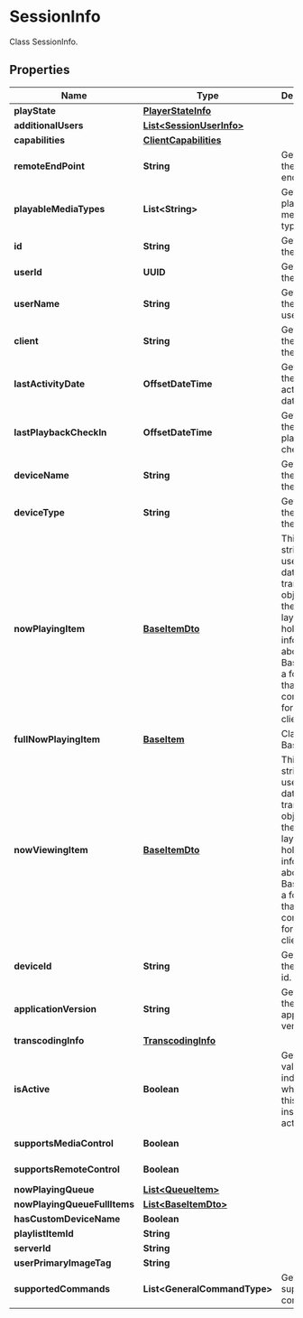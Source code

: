 

# SessionInfo

Class SessionInfo.

## Properties

| Name | Type | Description | Notes |
|------------ | ------------- | ------------- | -------------|
|**playState** | [**PlayerStateInfo**](PlayerStateInfo.md) |  |  [optional] |
|**additionalUsers** | [**List&lt;SessionUserInfo&gt;**](SessionUserInfo.md) |  |  [optional] |
|**capabilities** | [**ClientCapabilities**](ClientCapabilities.md) |  |  [optional] |
|**remoteEndPoint** | **String** | Gets or sets the remote end point. |  [optional] |
|**playableMediaTypes** | **List&lt;String&gt;** | Gets the playable media types. |  [optional] [readonly] |
|**id** | **String** | Gets or sets the id. |  [optional] |
|**userId** | **UUID** | Gets or sets the user id. |  [optional] |
|**userName** | **String** | Gets or sets the username. |  [optional] |
|**client** | **String** | Gets or sets the type of the client. |  [optional] |
|**lastActivityDate** | **OffsetDateTime** | Gets or sets the last activity date. |  [optional] |
|**lastPlaybackCheckIn** | **OffsetDateTime** | Gets or sets the last playback check in. |  [optional] |
|**deviceName** | **String** | Gets or sets the name of the device. |  [optional] |
|**deviceType** | **String** | Gets or sets the type of the device. |  [optional] |
|**nowPlayingItem** | [**BaseItemDto**](BaseItemDto.md) | This is strictly used as a data transfer object from the api layer.  This holds information about a BaseItem in a format that is convenient for the client. |  [optional] |
|**fullNowPlayingItem** | [**BaseItem**](BaseItem.md) | Class BaseItem. |  [optional] |
|**nowViewingItem** | [**BaseItemDto**](BaseItemDto.md) | This is strictly used as a data transfer object from the api layer.  This holds information about a BaseItem in a format that is convenient for the client. |  [optional] |
|**deviceId** | **String** | Gets or sets the device id. |  [optional] |
|**applicationVersion** | **String** | Gets or sets the application version. |  [optional] |
|**transcodingInfo** | [**TranscodingInfo**](TranscodingInfo.md) |  |  [optional] |
|**isActive** | **Boolean** | Gets a value indicating whether this instance is active. |  [optional] [readonly] |
|**supportsMediaControl** | **Boolean** |  |  [optional] [readonly] |
|**supportsRemoteControl** | **Boolean** |  |  [optional] [readonly] |
|**nowPlayingQueue** | [**List&lt;QueueItem&gt;**](QueueItem.md) |  |  [optional] |
|**nowPlayingQueueFullItems** | [**List&lt;BaseItemDto&gt;**](BaseItemDto.md) |  |  [optional] |
|**hasCustomDeviceName** | **Boolean** |  |  [optional] |
|**playlistItemId** | **String** |  |  [optional] |
|**serverId** | **String** |  |  [optional] |
|**userPrimaryImageTag** | **String** |  |  [optional] |
|**supportedCommands** | **List&lt;GeneralCommandType&gt;** | Gets the supported commands. |  [optional] [readonly] |



